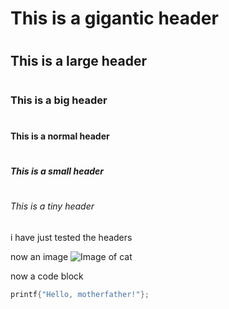 # <h1>This is a gigantic header
# <h2>This is a large header
# <h3>This is a big header
# <h4>This is a normal header
# <h5>This is a small header
# <h6>This is a tiny header
i have just tested the headers

now an image
![Image of cat](https://www.istockphoto.com/photos/confused-cat)

now a code block
``` c
printf{"Hello, motherfather!"};
```
